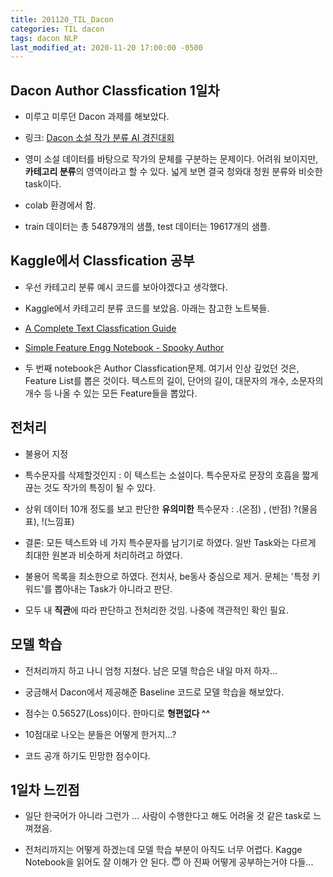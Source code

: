 ```yaml
---
title: 201120_TIL_Dacon
categories: TIL dacon
tags: dacon NLP
last_modified_at: 2020-11-20 17:00:00 -0500
---
```


## Dacon Author Classfication 1일차

* 미루고 미루던 Dacon 과제를 해보았다. 


* 링크: [Dacon 소설 작가 분류 AI 경진대회](https://dacon.io/competitions/official/235670/overview/)


* 영미 소설 데이터를 바탕으로 작가의 문체를 구분하는 문제이다. 어려워 보이지만, **카테고리 분류**의 영역이라고 할 수 있다. 넓게 보면 결국 청와대 청원 분류와 비슷한 task이다.


* colab 환경에서 함.


* train 데이터는 총 54879개의 샘플, test 데이터는 19617개의 샘플.

## Kaggle에서 Classfication 공부

* 우선 카테고리 분류 예시 코드를 보아야겠다고 생각했다.


* Kaggle에서 카테고리 분류 코드를 보았음. 아래는 참고한 노트북들.


* [A Complete Text Classfication Guide](https://www.kaggle.com/rajmehra03/a-complete-text-classfication-guide-word2vec-lstm)


* [Simple Feature Engg Notebook - Spooky Author](https://www.kaggle.com/sudalairajkumar/simple-feature-engg-notebook-spooky-author)


* 두 번째 notebook은 Author Classfication문제. 여기서 인상 깊었던 것은, Feature List를 뽑은 것이다. 텍스트의 길이, 단어의 길이, 대문자의 개수, 소문자의 개수 등 나올 수 있는 모든 Feature들을 뽑았다.

## 전처리

* 불용어 지정


* 특수문자를 삭제할것인지 : 이 텍스트는 소설이다. 특수문자로 문장의 호흡을 짧게 끊는 것도 작가의 특징이 될 수 있다.


* 상위 데이터 10개 정도를 보고 판단한 **유의미한** 특수문자 : .(온점) , (반점) ?(물음표), !(느낌표) 


* 결론: 모든 텍스트와 네 가지 특수문자를 남기기로 하였다. 일반 Task와는 다르게 최대한 원본과 비슷하게 처리하려고 하였다.


* 불용어 목록을 최소한으로 하였다. 전치사, be동사 중심으로 제거. 문체는 '특정 키워드'를 뽑아내는 Task가 아니라고 판단.


* 모두 내 **직관**에 따라 판단하고 전처리한 것임. 나중에 객관적인 확인 필요.
  

## 모델 학습

* 전처리까지 하고 나니 엄청 지쳤다. 남은 모델 학습은 내일 마저 하자...
 
 
* 궁금해서 Dacon에서 제공해준 Baseline 코드로 모델 학습을 해보았다.
 
 
* 점수는 0.56527(Loss)이다. 한마디로 **형편없다 ^^**


* 10점대로 나오는 분들은 어떻게 한거지...?

 
* 코드 공개 하기도 민망한 점수이다.

## 1일차 느낀점

* 일단 한국어가 아니라 그런가 ... 사람이 수행한다고 해도 어려울 것 같은 task로 느껴졌음.


* 전처리까지는 어떻게 하겠는데 모델 학습 부분이 아직도 너무 어렵다. Kagge Notebook을 읽어도 잘 이해가 안 된다. 😇 아 진짜 어떻게 공부하는거야 다들...
